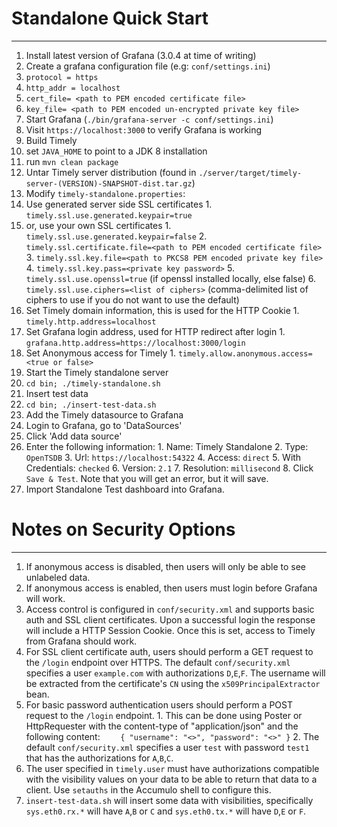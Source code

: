 # Standalone Quick Start
---

1. Install latest version of Grafana (3.0.4 at time of writing)
2. Create a grafana configuration file (e.g: `conf/settings.ini`)
  1. `protocol = https`
  2. `http_addr = localhost`
  3. `cert_file= <path to PEM encoded certificate file>`
  4. `key_file= <path to PEM encoded un-encrypted private key file>`
3. Start Grafana (`./bin/grafana-server -c conf/settings.ini`)
  1. Visit `https://localhost:3000` to verify Grafana is working
4. Build Timely
  1. set `JAVA_HOME` to point to a JDK 8 installation
  2. run `mvn clean package`
5. Untar Timely server distribution (found in `./server/target/timely-server-(VERSION)-SNAPSHOT-dist.tar.gz`)
6. Modify `timely-standalone.properties`:
  1. Use generated server side SSL certificates
    1. `timely.ssl.use.generated.keypair=true`
  2. or, use your own SSL certificates
    1. `timely.ssl.use.generated.keypair=false`
    2. `timely.ssl.certificate.file=<path to PEM encoded certificate file>`
    3. `timely.ssl.key.file=<path to PKCS8 PEM encoded private key file>`
    4. `timely.ssl.key.pass=<private key password>`
    5. `timely.ssl.use.openssl=true` (if openssl installed locally, else false)
    6. `timely.ssl.use.ciphers=<list of ciphers>` (comma-delimited list of ciphers to use if you do not want to use the default)
  3. Set Timely domain information, this is used for the HTTP Cookie
    1. `timely.http.address=localhost`
  4. Set Grafana login address, used for HTTP redirect after login
    1. `grafana.http.address=https://localhost:3000/login`
  5. Set Anonymous access for Timely
    1. `timely.allow.anonymous.access=<true or false>`
7. Start the Timely standalone server
  1. `cd bin; ./timely-standalone.sh`
8. Insert test data
  1. `cd bin; ./insert-test-data.sh`
9. Add the Timely datasource to Grafana
  1. Login to Grafana, go to 'DataSources'
  2. Click 'Add data source'
  3. Enter the following information:
    1. Name: Timely Standalone
    2. Type: `OpenTSDB`
    3. Url: `https://localhost:54322`
    4. Access: `direct`
    5. With Credentials: `checked`
    6. Version: `2.1`
    7. Resolution: `millisecond`
    8. Click `Save & Test`. Note that you will get an error, but it will save.
10. Import Standalone Test dashboard into Grafana.


# Notes on Security Options
---

1. If anonymous access is disabled, then users will only be able to see unlabeled data.
2. If anonymous access is enabled, then users must login before Grafana will work.
3. Access control is configured in `conf/security.xml` and supports basic auth and SSL client certificates. Upon a successful login the response will include a HTTP Session Cookie. Once this is set, access to Timely from Grafana should work.
  1. For SSL client certificate auth, users should perform a GET request to the `/login` endpoint over HTTPS. The default `conf/security.xml` specifies a user `example.com` with authorizations `D`,`E`,`F`. The username will be extracted from the certificate's `CN` using the `x509PrincipalExtractor` bean.
  2. For basic password authentication users should perform a POST request to the `/login` endpoint.
    1. This can be done using Poster or HttpRequester with the content-type of "application/json" and the following content:
    ```    
			{
			  "username": "<>",
			  "password": "<>"
			}
    ```
    2. The default `conf/security.xml` specifies a user `test` with password `test1` that has the authorizations for `A`,`B`,`C`.
4. The user specified in `timely.user` must have authorizations compatible with the visibility values on your data to be able to return that data to a client. Use `setauths` in the Accumulo shell to configure this.
5. `insert-test-data.sh` will insert some data with visibilities, specifically `sys.eth0.rx.*` will have `A`,`B` or `C` and `sys.eth0.tx.*` will have `D`,`E` or `F`.
